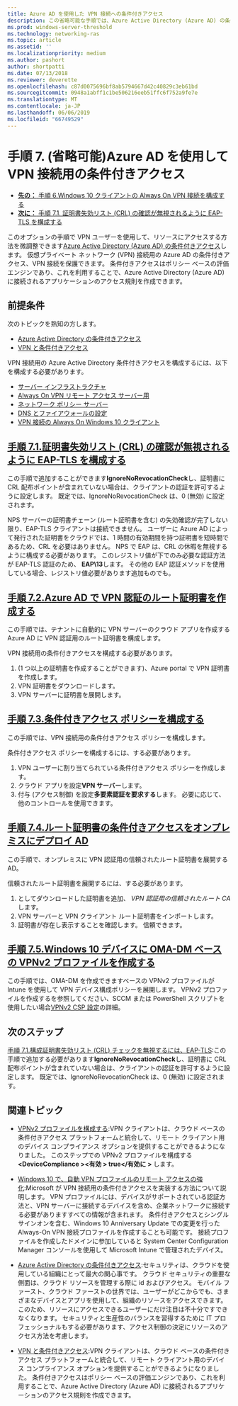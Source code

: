 ```yaml
---
title: Azure AD を使用した VPN 接続への条件付きアクセス
description: この省略可能な手順では、Azure Active Directory (Azure AD) の条件付きアクセスを使用して、リソース VPN ユーザーのアクセスを承認する方法を微調整できます。
ms.prod: windows-server-threshold
ms.technology: networking-ras
ms.topic: article
ms.assetid: ''
ms.localizationpriority: medium
ms.author: pashort
author: shortpatti
ms.date: 07/13/2018
ms.reviewer: deverette
ms.openlocfilehash: c87d0075696bf8ab5794667d42c40829c3eb61bd
ms.sourcegitcommit: 0948a1abff1c1be506216eeb51ffc6f752a9fe7e
ms.translationtype: MT
ms.contentlocale: ja-JP
ms.lasthandoff: 06/06/2019
ms.locfileid: "66749529"
---
```

# <a name="step-7-optional-conditional-access-for-vpn-connectivity-using-azure-ad"></a>手順 7. (省略可能)Azure AD を使用して VPN 接続用の条件付きアクセス

- [**先の：** 手順 6.Windows 10 クライアントの Always On VPN 接続を構成する](always-on-vpn/deploy/vpn-deploy-client-vpn-connections.md)
- [**次に：** 手順 7.1. 証明書失効リスト (CRL) の確認が無視されるように EAP-TLS を構成する](vpn-config-eap-tls-to-ignore-crl-checking.md)

このオプションの手順で VPN ユーザーを使用して、リソースにアクセスする方法を微調整できます[Azure Active Directory (Azure AD) の条件付きアクセス](https://docs.microsoft.com/azure/active-directory/active-directory-conditional-access-azure-portal)します。 仮想プライベート ネットワーク (VPN) 接続用の Azure AD の条件付きアクセス、VPN 接続を保護できます。 条件付きアクセスはポリシー ベースの評価エンジンであり、これを利用することで、Azure Active Directory (Azure AD) に接続されるアプリケーションのアクセス規則を作成できます。 

## <a name="prerequisites"></a>前提条件

次のトピックを熟知の方します。
- [Azure Active Directory の条件付きアクセス](https://docs.microsoft.com/azure/active-directory/active-directory-conditional-access-azure-portal)
- [VPN と条件付きアクセス](https://docs.microsoft.com/windows/access-protection/vpn/vpn-conditional-access)

VPN 接続用の Azure Active Directory 条件付きアクセスを構成するには、以下を構成する必要があります。
- [サーバー インフラストラクチャ](always-on-vpn/deploy/vpn-deploy-server-infrastructure.md)
- [Always On VPN リモート アクセス サーバー用](always-on-vpn/deploy/vpn-deploy-ras.md)
- [ネットワーク ポリシー サーバー](always-on-vpn/deploy/vpn-deploy-nps.md)
- [DNS とファイアウォールの設定](always-on-vpn/deploy/vpn-deploy-dns-firewall.md)
- [VPN 接続の Always On Windows 10 クライアント](always-on-vpn/deploy/vpn-deploy-client-vpn-connections.md)

## <a name="step-71-configure-eap-tls-to-ignore-certificate-revocation-list-crl-checkingvpn-config-eap-tls-to-ignore-crl-checkingmd"></a>[手順 7.1.証明書失効リスト (CRL) の確認が無視されるように EAP-TLS を構成する](vpn-config-eap-tls-to-ignore-crl-checking.md)

この手順で追加することができます**IgnoreNoRevocationCheck**し、証明書に CRL 配布ポイントが含まれていない場合は、クライアントの認証を許可するように設定します。 既定では、IgnoreNoRevocationCheck は、0 (無効) に設定されます。

NPS サーバーの証明書チェーン (ルート証明書を含む) の失効確認が完了しない限り、EAP-TLS クライアントは接続できません。 ユーザーに Azure AD によって発行された証明書をクラウドでは、1 時間の有効期間を持つ証明書を短時間であるため、CRL を必要はありません。 NPS で EAP は、CRL の休暇を無視するように構成する必要があります。 このレジストリ値が下でのみ必要な認証方法が EAP-TLS 認証のため、 **EAP\13**します。 その他の EAP 認証メソッドを使用している場合、レジストリ値必要があります追加ものでも。

## <a name="step-72-create-root-certificates-for-vpn-authentication-with-azure-advpn-create-root-cert-for-vpn-auth-azure-admd"></a>[手順 7.2.Azure AD で VPN 認証のルート証明書を作成する](vpn-create-root-cert-for-vpn-auth-azure-ad.md)

この手順では、テナントに自動的に VPN サーバーのクラウド アプリを作成する Azure AD に VPN 認証用のルート証明書を構成します。  

VPN 接続用の条件付きアクセスを構成する必要があります。
1. (1 つ以上の証明書を作成することができます)、Azure portal で VPN 証明書を作成します。
2. VPN 証明書をダウンロードします。
3. VPN サーバーに証明書を展開します。

## <a name="step-73-configure-the-conditional-access-policyvpn-config-conditional-access-policymd"></a>[手順 7.3.条件付きアクセス ポリシーを構成する](vpn-config-conditional-access-policy.md)

この手順では、VPN 接続用の条件付きアクセス ポリシーを構成します。

条件付きアクセス ポリシーを構成するには、する必要があります。

1. VPN ユーザーに割り当てられている条件付きアクセス ポリシーを作成します。
2. クラウド アプリを設定**VPN サーバー**します。
3. 付与 (アクセス制御) を設定**多要素認証を要求する**します。  必要に応じて、他のコントロールを使用できます。

## <a name="step-74-deploy-conditional-access-root-certificates-to-on-premises-advpn-deploy-cond-access-root-cert-to-on-premise-admd"></a>[手順 7.4.ルート証明書の条件付きアクセスをオンプレミスにデプロイ AD](vpn-deploy-cond-access-root-cert-to-on-premise-ad.md)

この手順で、オンプレミスに VPN 認証用の信頼されたルート証明書を展開する AD。

信頼されたルート証明書を展開するには、する必要があります。
1. としてダウンロードした証明書を追加、 *VPN 認証用の信頼されたルート CA*します。
2. VPN サーバーと VPN クライアント ルート証明書をインポートします。
3. 証明書が存在し表示することを確認します。 信頼できます。

## <a name="step-75-create-oma-dm-based-vpnv2-profiles-to-windows-10-devicesvpn-create-oma-dm-based-vpnv2-profilesmd"></a>[手順 7.5.Windows 10 デバイスに OMA-DM ベースの VPNv2 プロファイルを作成する](vpn-create-oma-dm-based-vpnv2-profiles.md)

この手順では、OMA-DM を作成できますベースの VPNv2 プロファイルが Intune を使用して VPN デバイス構成ポリシーを展開します。 VPNv2 プロファイルを作成するを参照してください、SCCM または PowerShell スクリプトを使用したい場合[VPNv2 CSP 設定](https://docs.microsoft.com/windows/client-management/mdm/vpnv2-csp)の詳細。 

## <a name="next-steps"></a>次のステップ

[手順 7.1.構成証明書失効リスト (CRL) チェックを無視するには、EAP-TLS](vpn-config-eap-tls-to-ignore-crl-checking.md):この手順で追加する必要があります**IgnoreNoRevocationCheck**し、証明書に CRL 配布ポイントが含まれていない場合は、クライアントの認証を許可するように設定します。 既定では、IgnoreNoRevocationCheck は、0 (無効) に設定されます。

## <a name="related-topics"></a>関連トピック

- [VPNv2 プロファイルを構成する](https://docs.microsoft.com/windows/access-protection/vpn/vpn-conditional-access):VPN クライアントは、クラウド ベースの条件付きアクセス プラットフォームと統合して、リモート クライアント用のデバイス コンプライアンス オプションを提供することができるようになりました。 このステップでの VPNv2 プロファイルを構成する **\<DeviceCompliance >\<有効 > true\</有効に >** します。 

- [Windows 10 で、自動 VPN プロファイルのリモート アクセスの強化](https://www.microsoft.com/itshowcase/Article/Content/894/Enhancing-remote-access-in-Windows-10-with-an-automatic-VPN-profile):Microsoft が VPN 接続用の条件付きアクセスを実装する方法について説明します。 VPN プロファイルには、デバイスがサポートされている認証方法と、VPN サーバーに接続するデバイスを含め、企業ネットワークに接続する必要がありますすべての情報が含まれます。 条件付きアクセスとシングル サインオンを含む、Windows 10 Anniversary Update での変更を行った Always-On VPN 接続プロファイルを作成することも可能です。 接続プロファイルを作成したドメインに参加していると System Center Configuration Manager コンソールを使用して Microsoft Intune で管理されたデバイス。

- [Azure Active Directory の条件付きアクセス](https://docs.microsoft.com/azure/active-directory/active-directory-conditional-access-azure-portal):セキュリティは、クラウドを使用している組織にとって最大の関心事です。 クラウド セキュリティの重要な側面は、クラウド リソースを管理する際に id およびアクセス。 モバイル ファースト、クラウド ファーストの世界では、ユーザーがどこからでも、さまざまなデバイスとアプリを使用して、組織のリソースをアクセスできます。 このため、リソースにアクセスできるユーザーにだけ注目は不十分ですできなくなります。 セキュリティと生産性のバランスを習得するために IT プロフェッショナルもする必要があります、アクセス制御の決定にリソースのアクセス方法を考慮します。

- [VPN と条件付きアクセス](https://docs.microsoft.com/windows/access-protection/vpn/vpn-conditional-access):VPN クライアントは、クラウド ベースの条件付きアクセス プラットフォームと統合して、リモート クライアント用のデバイス コンプライアンス オプションを提供することができるようになりました。 条件付きアクセスはポリシー ベースの評価エンジンであり、これを利用することで、Azure Active Directory (Azure AD) に接続されるアプリケーションのアクセス規則を作成できます。
